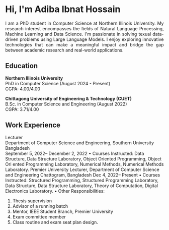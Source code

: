 # Hi, I'm Adiba Ibnat Hossain
<div style="text-align: justify;">
I am a PhD student in Computer Science at Northern Illinois University. My research interest encompasses the fields of Natural Language Processing, Machine Learning and Data Science. I'm passionate in solving texual data-driven problems using Large Language Models. I enjoy exploring innovative technologies that can make a meaningful impact and bridge the gap between academic research and real-world applications.
</div>  

  
## Education
**Northern Illinois University**  
PhD in Computer Science (August 2024 - Present)  
CGPA: 4.00/4.00  

**Chittagong University of Engineering & Technology (CUET)**  
B.Sc. in Computer Science and Engineering (August 2022)  
CGPA: 3.71/4.00


##  Work Experience
Lecturer  
Department of Computer Science and Engineering, Southern University Bangladesh  
 September 5, 2022– December 2, 2022
 • Courses Instructed: Data Structure, Data Structure Laboratory, Object Oriented Programming, Object Ori
ented Programming Laboratory, Numerical Methods, Numerical Methods Laboratory.
 Premier University
 Lecturer, Department of Computer Science and Engineering
 Chattogram, Bangladesh
 Dec 4, 2022– Present
 • Courses Instructed: Structured Programming, Structured Programming Laboratory, Data Structure, Data
 Structure Laboratory, Theory of Computation, Digital Electronics Laboratory.
 • Other Responsibilities:
 1. Thesis supervision
 2. Advisor of a running batch
 3. Mentor, IEEE Student Branch, Premier University
 4. Exam committee member
 5. Class routine and exam seat plan design.



